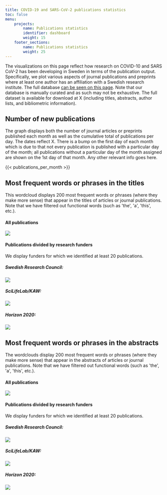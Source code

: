 ```yaml
---
title: COVID-19 and SARS-CoV-2 publications statistics
toc: false
menu:
    projects:
        name: Publications statistics
        identifier: dashboard
        weight: 15
    footer_sections:
        name: Publications statistics
        weight: 25
---
```

The visualizations on this page reflect how research on COVID-10 and SARS CoV-2 has been developing in Sweden in terms of the publication output. Specifically, we plot various aspects of journal publications and preprints where at least one author has an affiliation with a Swedish research institute. The full database [can be seen on this page](/publications/). Note that our database is manually curated and as such may not be exhaustive. The full dataset is available for download at X (including titles, abstracts, author lists, and bibliometric information).

## Number of new publications

The graph displays both the number of journal articles or preprints published each month as well as the cumulative total of publications per day. The dates reflect X. There is a bump on the first day of each month which is due to that not every publication is published with a particular day of the month; all publications without a particular day of the month assigned are shown on the 1st day of that month. Any other relevant info goes here.

{{< publications_per_month >}}

## Most frequent words or phrases in the titles

This wordcloud displays 200 most frequent words or phrases (where they make more sense) that appear in the titles of articles or journal publications. Note that we have filtered out functional words (such as 'the', 'a', 'this', etc.).

#### All publications

<div class="row my-4"><div class="col-8"><img src="/temp_pubs_plots/titles_all.png"></div></div>

#### Publications divided by research funders

We display funders for which we identified at least 20 publications.

<div class="container">
<div class="row mt-2">
<div class="col mr-4">
  <div class="row">
  <h5>Swedish Research Council:</h5>
  </div>
  <div class="row">
  <img src="/temp_pubs_plots/titles_vr.png">
  </div>
</div>
<div class="col mr-4">
  <div class="row">
  <h5>SciLifeLab/KAW:</h5>
  </div>
  <div class="row">
  <img src="/temp_pubs_plots/titles_kaw.png">
  </div>
</div>
<div class="col">
  <div class="row">
  <h5>Horizon 2020:</h5>
  </div>
  <div class="row">
  <img src="/temp_pubs_plots/titles_h2020.png">
  </div>
</div>
</div>
</div>

## Most frequent words or phrases in the abstracts

The wordclouds display 200 most frequent words or phrases (where they make more sense) that appear in the abstracts of articles or journal publications. Note that we have filtered out functional words (such as 'the', 'a', 'this', etc.).

#### All publications

<div class="row my-4"><div class="col-8"><img src="/temp_pubs_plots/abstracts_all.png"></div></div>

#### Publications divided by research funders

We display funders for which we identified at least 20 publications.

<div class="container">
<div class="row mt-2">
<div class="col mr-4">
  <div class="row">
  <h5>Swedish Research Council:</h5>
  </div>
  <div class="row">
  <img src="/temp_pubs_plots/abstracts_vr.png">
  </div>
</div>
<div class="col mr-4">
  <div class="row">
  <h5>SciLifeLab/KAW:</h5>
  </div>
  <div class="row">
  <img src="/temp_pubs_plots/abstracts_kaw.png">
  </div>
</div>
<div class="col">
  <div class="row">
  <h5>Horizon 2020:</h5>
  </div>
  <div class="row">
  <img src="/temp_pubs_plots/abstracts_h2020.png">
  </div>
</div>
</div>
</div>
